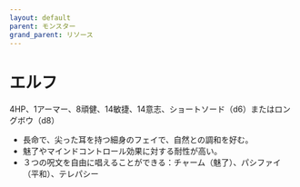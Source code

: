 ```yaml
---
layout: default
parent: モンスター
grand_parent: リソース
---
```


# エルフ

4HP、1アーマー、8頑健、14敏捷、14意志、ショートソード（d6）またはロングボウ（d8）

- 長命で、尖った耳を持つ細身のフェイで、自然との調和を好む。
- 魅了やマインドコントロール効果に対する耐性が高い。
- ３つの呪文を自由に唱えることができる：チャーム（魅了）、パシファイ（平和）、テレパシー
